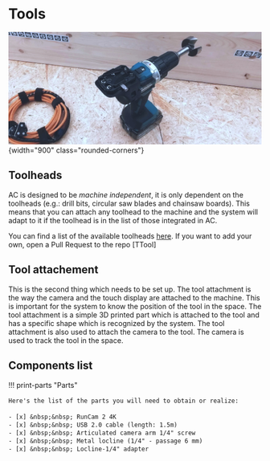 # Tools

<!-- AC is designed to be *machine independent*, it is only dependent on the toolheads (e.g.: drill bits, circular saw blades and chainsaw boards). You can find a list of the available toolheads [here](https://zenodo.org/records/12578820). If you want to add your own, open a Pull Request to the repo [TTool](https://github.com/ibois-epfl/TTool) and follow the [Wiki](https://github.com/ibois-epfl/TTool/wiki). -->


![view of the camera used ><](../assets/images/getting_started/short_view_camera_shortview.jpg){width="900" class="rounded-corners"}

## Toolheads

AC is designed to be *machine independent*, it is only dependent on the toolheads (e.g.: drill bits, circular saw blades and chainsaw boards). This means that you can attach any toolhead to the machine and the system will adapt to it if the toolhead is in the list of those integrated in AC.

You can find a list of the available toolheads [here](https://zenodo.org/records/12578820). If you want to add your own, open a Pull Request to the repo [TTool]




## Tool attachement

This is the second thing which needs to be set up. The tool attachment is the way the camera and the touch display are attached to the machine. This is important for the system to know the position of the tool in the space. The tool attachment is a simple 3D printed part which is attached to the tool and has a specific shape which is recognized by the system. The tool attachment is also used to attach the camera to the tool. The camera is used to track the tool in the space.


<!-- material/tags -->

<!-- TODO: update -->
## Components list

!!! print-parts "Parts"

    Here's the list of the parts you will need to obtain or realize:

    - [x] &nbsp;&nbsp; RunCam 2 4K
    - [x] &nbsp;&nbsp; USB 2.0 cable (length: 1.5m)
    - [x] &nbsp;&nbsp; Articulated camera arm 1/4" screw
    - [x] &nbsp;&nbsp; Metal locline (1/4" - passage 6 mm)
    - [x] &nbsp;&nbsp; Locline-1/4" adapter
